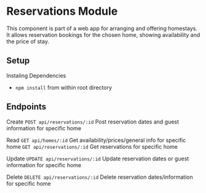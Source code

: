# Reservations Module
This component is part of a web app for arranging and offering homestays. It allows reservation bookings for the chosen home, showing availability and the price of stay. 

## Setup
Instaling Dependencies
- `npm install` from within root directory

## Endpoints
Create 
`POST api/reservations/:id` Post reservation dates and guest information for specific home

Read
`GET api/homes/:id` Get availability/prices/general info for specific home
`GET api/reservations/:id` Get reservations for specific home

Update
`UPDATE api/reservations/:id` Update reservation dates or guest information for specific home

Delete
`DELETE api/reservations/:id` Delete reservation dates/information for specific home

